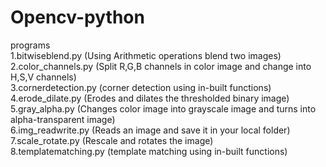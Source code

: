 # Opencv-python<br />
programs <br />
1.bitwiseblend.py (Using Arithmetic operations blend two images)<br />
2.color_channels.py (Split R,G,B channels in color image and change into H,S,V channels)<br />
3.cornerdetection.py (corner detection using in-built functions)<br />
4.erode_dilate.py (Erodes and dilates the thresholded binary image)<br />
5.gray_alpha.py (Changes color image into grayscale image and turns into alpha-transparent image)<br />
6.img_readwrite.py (Reads an image and save it in your local folder)<br />
7.scale_rotate.py (Rescale and rotates the image)<br />
8.templatematching.py (template matching using in-built functions)<br />

